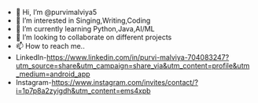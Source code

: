 - 👋 Hi, I’m @purvimalviya5
- 👀 I’m interested in Singing,Writing,Coding
- 🌱 I’m currently learning Python,Java,AI/ML
- 💞️ I’m looking to collaborate on different projects
- 📫 How to reach me..
- LinkedIn-https://www.linkedin.com/in/purvi-malviya-704083247?utm_source=share&utm_campaign=share_via&utm_content=profile&utm_medium=android_app
- Instagram-https://www.instagram.com/invites/contact/?i=1p7p8a2zyigdh&utm_content=ems4xpb 

<!---
purvimalviya5/purvimalviya5 is a ✨ special ✨ repository because its `README.md` (this file) appears on your GitHub profile.
You can click the Preview link to take a look at your changes.
--->
